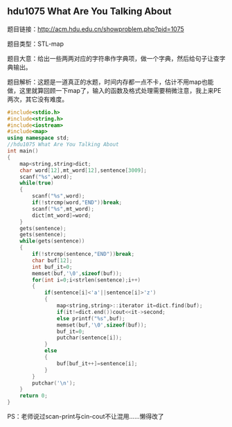 ## hdu1075 What Are You Talking About

题目链接：http://acm.hdu.edu.cn/showproblem.php?pid=1075

题目类型：STL-map

题目大意：给出一些两两对应的字符串作字典项，做一个字典，然后给句子让查字典输出。

题目解析：这题是一道真正的水题，时间内存都一点不卡，估计不用map也能做，这里就算回顾一下map了，输入的函数及格式处理需要稍微注意，我上来PE两次，其它没有难度。

```c++
#include<stdio.h>
#include<string.h>
#include<iostream>
#include<map>
using namespace std;
//hdu1075 What Are You Talking About
int main()
{
    map<string,string>dict;
    char word[12],mt_word[12],sentence[3009];
    scanf("%s",word);
    while(true)
    {
        scanf("%s",word);
        if(!strcmp(word,"END"))break;
        scanf("%s",mt_word);
        dict[mt_word]=word;
    }
    gets(sentence);
    gets(sentence);
    while(gets(sentence))
    {
        if(!strcmp(sentence,"END"))break;
        char buf[12];
        int buf_it=0;
        memset(buf,'\0',sizeof(buf));
        for(int i=0;i<strlen(sentence);i++)
        {
            if(sentence[i]<'a'||sentence[i]>'z')
            {
                map<string,string>::iterator it=dict.find(buf);
                if(it!=dict.end())cout<<it->second;
                else printf("%s",buf);
                memset(buf,'\0',sizeof(buf));
                buf_it=0;
                putchar(sentence[i]);
            }
            else
            {
                buf[buf_it++]=sentence[i];
            }
        }
        putchar('\n');
    }
    return 0;
}

```

PS：老师说过scan-print与cin-cout不让混用……懒得改了
